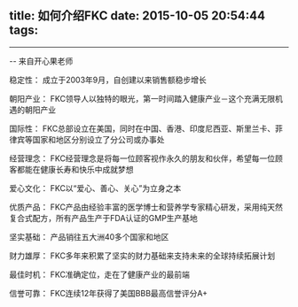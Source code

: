 title: 如何介绍FKC
date: 2015-10-05 20:54:44
tags:
---

---------------------------------------

-- 来自开心果老师

稳定性：
成立于2003年9月，自创建以来销售额稳步增长

朝阳产业：
FKC领导人以独特的眼光，第一时间踏入健康产业－这个充满无限机遇的朝阳产业

国际性：
FKC总部设立在美国，同时在中国、香港、印度尼西亚、斯里兰卡、菲律宾等国家和地区分别设立了分公司或办事处

经营理念：
FKC经营理念是将每一位顾客视作永久的朋友和伙伴，希望每一位顾客都能在健康长寿和快乐中成就梦想

爱心文化：
FKC以“爱心、善心、关心”为立身之本

优质产品：
FKC产品由经验丰富的医学博士和营养学专家精心研发，采用纯天然复合式配方，所有产品生产于FDA认证的GMP生产基地

坚实基础：
产品销往五大洲40多个国家和地区

财力雄厚：
FKC多年来积累了坚实的财力基础来支持未来的全球持续拓展计划

最佳时机：
FKC准确定位，走在了健康产业的最前端

信誉可靠：
FKC连续12年获得了美国BBB最高信誉评分A+